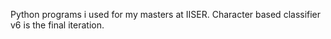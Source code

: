 Python programs i used for my masters at IISER. Character based classifier v6 is the final iteration.
